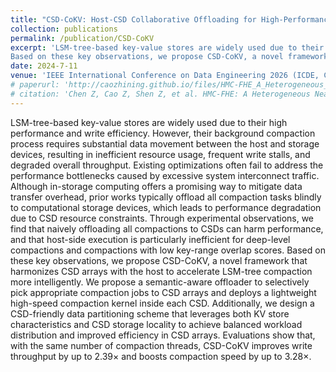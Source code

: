```yaml
---
title: "CSD-CoKV: Host-CSD Collaborative Offloading for High-Performance LSM-tree based KV Stores"
collection: publications
permalink: /publication/CSD-CoKV
excerpt: 'LSM-tree-based key-value stores are widely used due to their high performance and write efficiency. However, their background compaction process requires substantial data movement between the host and storage devices, resulting in inefficient resource usage, frequent write stalls, and degraded overall throughput. Existing optimizations often fail to address the performance bottlenecks caused by excessive system interconnect traffic. Although in-storage computing offers a promising way to mitigate data transfer overhead, prior works typically offload all compaction tasks blindly to computational storage devices, which leads to performance degradation due to CSD resource constraints. Through experimental observations, we find that naively offloading all compactions to CSDs can harm performance, and that host-side execution is particularly inefficient for deep-level compactions and compactions with low key-range overlap scores.
Based on these key observations, we propose CSD-CoKV, a novel framework that harmonizes CSD arrays with the host to accelerate LSM-tree compaction more intelligently. We propose a semantic-aware offloader to selectively pick appropriate compaction jobs to CSD arrays and deploys a lightweight high-speed compaction kernel inside each CSD. Additionally, we design a CSD-friendly data partitioning scheme that leverages both KV store characteristics and CSD storage locality to achieve balanced workload distribution and improved efficiency in CSD arrays. Evaluations show that, with the same number of compaction threads, CSD-CoKV improves write throughput by up to 2.39$\times$ and boosts compaction speed by up to 3.28$\times$.'
date: 2024-7-11
venue: 'IEEE International Conference on Data Engineering 2026 (ICDE, CCF-A)'
# paperurl: 'http://caozhining.github.io/files/HMC-FHE_A_Heterogeneous_Near_Data_Processing_Framework_for_Homomorphic_Encryption.pdf'
# citation: 'Chen Z, Cao Z, Shen Z, et al. HMC-FHE: A Heterogeneous Near Data Processing Framework for Homomorphic Encryption[J]. IEEE Transactions on Computer-Aided Design of Integrated Circuits and Systems, 2024, 43(11): 3551-3563.'
---
```


LSM-tree-based key-value stores are widely used due to their high performance and write efficiency. However, their background compaction process requires substantial data movement between the host and storage devices, resulting in inefficient resource usage, frequent write stalls, and degraded overall throughput. Existing optimizations often fail to address the performance bottlenecks caused by excessive system interconnect traffic. Although in-storage computing offers a promising way to mitigate data transfer overhead, prior works typically offload all compaction tasks blindly to computational storage devices, which leads to performance degradation due to CSD resource constraints. Through experimental observations, we find that naively offloading all compactions to CSDs can harm performance, and that host-side execution is particularly inefficient for deep-level compactions and compactions with low key-range overlap scores.
Based on these key observations, we propose CSD-CoKV, a novel framework that harmonizes CSD arrays with the host to accelerate LSM-tree compaction more intelligently. We propose a semantic-aware offloader to selectively pick appropriate compaction jobs to CSD arrays and deploys a lightweight high-speed compaction kernel inside each CSD. Additionally, we design a CSD-friendly data partitioning scheme that leverages both KV store characteristics and CSD storage locality to achieve balanced workload distribution and improved efficiency in CSD arrays. Evaluations show that, with the same number of compaction threads, CSD-CoKV improves write throughput by up to 2.39$\times$ and boosts compaction speed by up to 3.28$\times$.